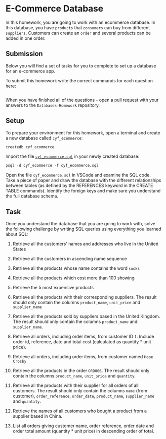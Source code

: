 # E-Commerce Database

In this homework, you are going to work with an ecommerce database. In this database, you have `products` that `consumers` can buy from different `suppliers`. Customers can create an `order` and several products can be added in one order.

## Submission

Below you will find a set of tasks for you to complete to set up a database for an e-commerce app.

To submit this homework write the correct commands for each question here:
```sql


```

When you have finished all of the questions - open a pull request with your answers to the `Databases-Homework` repository.

## Setup

To prepare your environment for this homework, open a terminal and create a new database called `cyf_ecommerce`:

```sql
createdb cyf_ecommerce
```

Import the file [`cyf_ecommerce.sql`](./cyf_ecommerce.sql) in your newly created database:

```sql
psql -d cyf_ecommerce -f cyf_ecommerce.sql
```

Open the file `cyf_ecommerce.sql` in VSCode and examine the SQL code. Take a piece of paper and draw the database with the different relationships between tables (as defined by the REFERENCES keyword in the CREATE TABLE commands). Identify the foreign keys and make sure you understand the full database schema.

## Task

Once you understand the database that you are going to work with, solve the following challenge by writing SQL queries using everything you learned about SQL:

1. Retrieve all the customers' names and addresses who live in the United States
        <!-- SELECT name, address 
        FROM customers 
        WHERE country = 'United States'; -->

2. Retrieve all the customers in ascending name sequence
        <!-- SELECT * FROM customers 
        ORDER BY name; -->

3. Retrieve all the products whose name contains the word `socks`
        <!-- SELECT * FROM products 
        WHERE product_name LIKE '%socks%'; -->

4. Retrieve all the products which cost more than 100 showing 

    <!-- SELECT p.id, p.product_name, pa.unit_price, pa.supp_id 
    FROM products AS p 
    INNER JOIN product_availability AS pa ON p.id = pa.prod_id 
    WHERE pa.unit_price > 100; -->

5. Retrieve the 5 most expensive products

    <!-- SELECT * FROM product_availability ORDER BY unit_price DESC LIMIT 5; -->


6. Retrieve all the products with their corresponding suppliers. The result should only contain the columns `product_name`, `unit_price` and `supplier_name`

    <!-- SELECT p.product_name, pa.unit_price, s.supplier_name 
    FROM products AS p 
    INNER JOIN product_availability AS pa on p.id = pa.prod_id 
    INNER JOIN suppliers AS s ON s.id = pa.supp_id;  -->


7. Retrieve all the products sold by suppliers based in the United Kingdom. The result should only contain the columns `product_name` and `supplier_name`.

    <!-- SELECT p.product_name, s.supplier_name FROM 
    products AS p 
    INNER JOIN product_availability AS pa ON p.id = pa.prod_id
    inner JOIN suppliers AS s ON s.id = pa.supp_id
    WHERE s.country = "United Kingdom"; -->

8. Retrieve all orders, including order items, from customer ID `1`. Include order id, reference, date and total cost (calculated as quantity * unit price).

<!-- SELECT o.id, o.order_reference, o.order_date, sum(oi.quantity * pa.unit_price) AS total_cost FROM orders AS o
INNER JOIN order_items AS oi ON o.id = oi.order_id
INNER JOIN product_availability AS pa ON oi.product_id = pa.prod_id
WHERE customer_id = 1
GROUP BY o.id, o.order_date, o.order_reference; -->
<!-- or can also write: GROUP BY 1, 2, 3; -->


9. Retrieve all orders, including order items, from customer named `Hope Crosby`

<!-- SELECT * FROM orders AS o
INNER JOIN order_items AS oi ON o.id = oi.order_id
INNER JOIN customers AS c ON c.id = o.customer_id
WHERE c.name = 'Hope Crosby'; -->


10. Retrieve all the products in the order `ORD006`. The result should only contain the columns `product_name`, `unit_price` and `quantity`.

<!-- SELECT p.product_name, pa.unit_price, oi.quantity 
FROM products AS p 
INNER JOIN product_availability AS pa on pa.prod_id = p.id
INNER JOIN order_items AS oi ON oi.product_id = pa.prod_id
INNER JOIN orders AS o ON o.id = oi.order_id
WHERE o.order_reference = 'ORD006'; -->


11. Retrieve all the products with their supplier for all orders of all customers. The result should only contain the columns `name` (from customer), `order_reference`, `order_date`, `product_name`, `supplier_name` and `quantity`.

<!-- SELECT c.name, o.order_reference, o.order_date, p.product_name, s.supplier_name, oi.quantity
FROM customers AS c 
INNER JOIN orders AS o ON o.customer_id = c.id
INNER JOIN order_items as oi ON oi.order_id = o.id
INNER JOIN products AS p ON p.id = oi.product_id
INNER JOIN suppliers AS s ON s.id = oi.supplier_id; -->


12. Retrieve the names of all customers who bought a product from a supplier based in China.

<!-- SELECT DISTINCT c.name 
FROM customers AS c
INNER JOIN orders AS o ON o.customer_id = c.id
INNER JOIN order_items AS oi ON oi.order_id = o.id
INNER JOIN suppliers AS s ON s.id = oi.supplier_id
WHERE s.country = 'China'; -->
<!-- The DISTINCT keyword eliminates duplicate records from the results. -->

13. List all orders giving customer name, order reference, order date and order total amount (quantity * unit price) in descending order of total.

<!-- SELECT c.name, o.order_reference, o.order_date, sum(oi.quantity * pa.unit_price) AS total_amount 
FROM customers AS c 
INNER JOIN orders AS o ON o.customer_id = c.id
INNER JOIN order_items AS oi ON oi.order_id = o.id
INNER JOIN product_availability AS pa on pa.prod_id = oi.product_id
GROUP BY 1, 2, 3
ORDER BY total_amount DESC; -->


